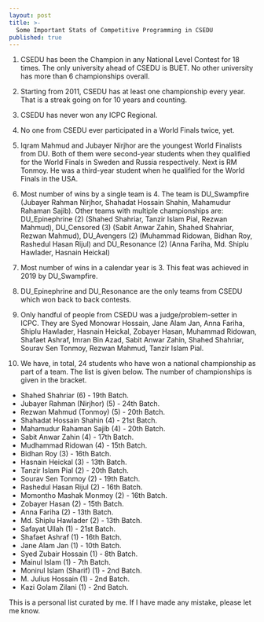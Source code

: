 ```yaml
---
layout: post
title: >-
  Some Important Stats of Competitive Programming in CSEDU
published: true
---
```

1. CSEDU has been the Champion in any National Level Contest for 18 times. The only university ahead of CSEDU is BUET. No other university has more than 6 championships overall.

2. Starting from 2011, CSEDU has at least one championship every year. That is a streak going on for 10 years and counting.

3. CSEDU has never won any ICPC Regional. 

4. No one from CSEDU ever participated in a World Finals twice, yet.

5. Iqram Mahmud and Jubayer Nirjhor are the youngest World Finalists from DU. Both of them were second-year students when they qualified for the World Finals in Sweden and Russia respectively. Next is RM Tonmoy. He was a third-year student when he qualified for the World Finals in the USA.

6. Most number of wins by a single team is 4. The team is DU_Swampfire (Jubayer Rahman Nirjhor, Shahadat Hossain Shahin, Mahamudur Rahaman Sajib). Other teams with multiple championships are: DU_Epinephrine (2) (Shahed Shahriar, Tanzir Islam Pial, Rezwan Mahmud), DU_Censored (3) (Sabit Anwar Zahin, Shahed Shahriar, Rezwan Mahmud), DU_Avengers (2) (Muhammad Ridowan, Bidhan Roy, Rashedul Hasan Rijul) and DU_Resonance (2) (Anna Fariha, Md. Shiplu Hawlader, Hasnain Heickal)

7. Most number of wins in a calendar year is 3. This feat was achieved in 2019 by DU_Swampfire.

8. DU_Epinephrine and DU_Resonance are the only teams from CSEDU which won back to back contests.

9. Only handful of people from CSEDU was a judge/problem-setter in ICPC. They are Syed Monowar Hossain, Jane Alam Jan, Anna Fariha, Shiplu Hawlader, Hasnain Heickal, Zobayer Hasan, Muhammad Ridowan, Shafaet Ashraf, Imran Bin Azad, Sabit Anwar Zahin, Shahed Shahriar, Sourav Sen Tonmoy, Rezwan Mahmud, Tanzir Islam Pial.

10. We have, in total, 24 students who have won a national championship as part of a team. The list is given below. The number of championships is given in the bracket.

* Shahed Shahriar (6) - 19th Batch.
* Jubayer Rahman (Nirjhor) (5) - 24th Batch.
* Rezwan Mahmud (Tonmoy) (5) - 20th Batch. 
* Shahadat Hossain Shahin (4) - 21st Batch.
* Mahamudur Rahaman Sajib (4) - 20th Batch.
* Sabit Anwar Zahin (4) - 17th Batch.
* Mudhammad Ridowan (4) - 15th Batch.
* Bidhan Roy (3) - 16th Batch.
* Hasnain Heickal (3) - 13th Batch.
* Tanzir Islam Pial (2) - 20th Batch.
* Sourav Sen Tonmoy (2) - 19th Batch.
* Rashedul Hasan Rijul (2) - 16th Batch.
* Momontho Mashak Monmoy (2) - 16th Batch.
* Zobayer Hasan (2) - 15th Batch.
* Anna Fariha (2) - 13th Batch.
* Md. Shiplu Hawlader (2) - 13th Batch.
* Safayat Ullah (1) - 21st Batch.
* Shafaet Ashraf (1) - 16th Batch. 
* Jane Alam Jan (1) - 10th Batch.
* Syed Zubair Hossain (1) - 8th Batch.
* Mainul Islam (1) - 7th Batch.
* Monirul Islam (Sharif) (1) - 2nd Batch.
* M. Julius Hossain (1) - 2nd Batch.
* Kazi Golam Zilani (1) - 2nd Batch.

This is a personal list curated by me. If I have made any mistake, please let me know.
